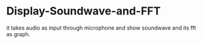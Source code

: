 # Display-Soundwave-and-FFT
it takes audio as input through microphone and show soundwave and its fft as graph.
